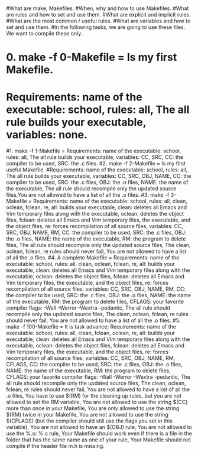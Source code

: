 #
#What are make, Makefiles.
#When, why and how to use Makefiles.
#What are rules and how to set and use them.
#What are explicit and implicit rules.
#What are the most common / useful rules.
#What are variables and how to set and use them.
#In the following tasks, we are going to use these files. We want to compile these only.

# 0. make -f 0-Makefile = Is my first Makefile.
# Requirements: name of the executable: school, rules: all, The all rule builds your executable, variables: none.
#1. make -f 1-Makefile = Requirements: name of the executable: school, rules: all, The all rule builds your executable, variables: CC, SRC, CC: the compiler to be used, SRC: the .c files.
#2. make -f 2-Makefile = Is my first useful Makefile.
#Requirements: name of the executable: school, rules: all, The all rule builds your executable, variables: CC, SRC, OBJ, NAME, CC: the compiler to be used, SRC: the .c files, OBJ: the .o files, NAME: the name of the executable, The all rule should recompile only the updated source files,You are not allowed to have a list of all the .o files.
#3. make -f 3-Makefile = Requirements: name of the executable: school, rules: all, clean, oclean, fclean, re, all: builds your executable, clean: deletes all Emacs and Vim temporary files along with the executable, oclean: deletes the object files, fclean: deletes all Emacs and Vim temporary files, the executable, and the object files, re: forces recompilation of all source files, variables: CC, SRC, OBJ, NAME, RM, CC: the compiler to be used, SRC: the .c files, OBJ: the .o files, NAME: the name of the executable, RM: the program to delete files, The all rule should recompile only the updated source files, The clean, oclean, fclean, re rules should never fail, You are not allowed to have a list of all the .o files.
#4. A complete Makefile = Requirements: name of the executable: school, rules: all, clean, oclean, fclean, re, all: builds your executable, clean: deletes all Emacs and Vim temporary files along with the executable, oclean: deletes the object files, fclean: deletes all Emacs and Vim temporary files, the executable, and the object files, re: forces recompilation of all source files, variables: CC, SRC, OBJ, NAME, RM, CC: the compiler to be used, SRC: the .c files, OBJ: the .o files, NAME: the name of the executable, RM: the program to delete files, CFLAGS: your favorite compiler flags: -Wall -Werror -Wextra -pedantic, The all rule should recompile only the updated source files, The clean, oclean, fclean, re rules should never fail, You are not allowed to have a list of all the .o files.
#5. make -f 100-Makefile = It is task advance; Requirements: name of the executable: school, rules: all, clean, fclean, oclean, re, all: builds your executable, clean: deletes all Emacs and Vim temporary files along with the executable, oclean: deletes the object files, fclean: deletes all Emacs and Vim temporary files, the executable, and the object files, re: forces recompilation of all source files, variables: CC, SRC, OBJ, NAME, RM, CFLAGS, CC: the compiler to be used, SRC: the .c files, OBJ: the .o files, NAME: the name of the executable, RM: the program to delete files, CFLAGS: your favorite compiler flags: -Wall -Werror -Wextra -pedantic, The all rule should recompile only the updated source files, The clean, oclean, fclean, re rules should never fail, You are not allowed to have a list of all the .o files, You have to use $(RM) for the cleaning up rules, but you are not allowed to set the RM variable, You are not allowed to use the string $(CC) more than once in your Makefile, You are only allowed to use the string $(RM) twice in your Makefile, You are not allowed to use the string $(CFLAGS) (but the compiler should still use the flags you set in this variable), You are not allowed to have an $(OBJ) rule, You are not allowed to use the %.o: %.c rule, Your Makefile should work even if there is a file in the folder that has the same name as one of your rule, Your Makefile should not compile if the header file m.h is missing.
